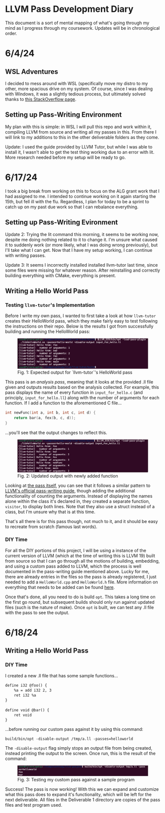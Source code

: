 # LLVM Pass Development Diary
This document is a sort of mental mapping of what's going through my mind as I progress through my coursework. Updates will be in chronological order.

# 6/4/24

## WSL Adventures
I decided to mess around with WSL (specifically move my distro to my other, more spacious drive on my system. Of course, since I was dealing with Windows, it was a slightly tedious process, but ultimately solved thanks to [this StackOverflow page](https://superuser.com/a/1818070).

## Setting up Pass-Writing Environment
My plan with this is simple: in WSL I will pull this repo and work within it, compiling LLVM from source and writing all my passes in this. From there I will link to my additions to this in the other deliverable folders as they come.

Update: I used the guide provided by LLVM Tutor, but while I was able to install it, I wasn't able to get the test thing working due to an error with lit. More research needed before my setup will be ready to go.

# 6/17/24
I took a big break from working on this to focus on the ALG grant work that I had assigned to me. I intended to continue working on it again starting the 15th, but fell ill with the flu. Regardless, I plan for today to be a sprint to catch up on my past due work so that I can rebalance everything.

## Setting up Pass-Writing Evironment
Update 2: Trying the lit command this morning, it seems to be working now, despite me doing nothing related to it to change it. I'm unsure what caused it to suddenly work (or more likely, what I was doing wrong previously), but I'll take what I can get. Now that I have my setup working, I can continue with writing passes.

Update 3: It seems I incorrectly installed installed llvm-tutor last time, since some files were missing for whatever reason. After reinstalling and correctly building everything with CMake, everything is present.

## Writing a Hello World Pass

### Testing `llvm-tutor`'s Implementation
Before I write my own pass, I wanted to first take a look at how `llvm-tutor` creates their HelloWorld pass, which they make fairly easy to test following the instructions on their repo. Below is the results I got from successfully building and running the HelloWorld pass:

<figure>
	<img src="img/HelloWorldOutput.png">
	<figcaption>
		Fig. 1: Expected output for `llvm-tutor`'s HelloWorld pass
	</figcaption>
</figure>

This pass is an *analysis pass*, meaning that it looks at the provided .ll file given and outputs results based on the analysis collected. For example, this pass displays the name of every function in `input_for_hello.c` (and principly, `input_for_hello.ll`) along with the number of arguments for each function. If I add a function to the aforementioned C file...

```C
int newFunc(int a, int b, int c, int d) {
	return bar(a, fex(b, c, d));
}
```

...you'll see that the output changes to reflect this.

<figure>
	<img src="img/AddedFunction.png">
	<figcaption>
		Fig. 2: Updated output with newly added function
	</figcaption>
</figure>

Looking at [the pass itself](https://github.com/banach-space/llvm-tutor/blob/main/HelloWorld/HelloWorld.cpp), you can see that it follows a similar pattern to [LLVM's official pass-writing guide](https://llvm.org/docs/WritingAnLLVMNewPMPass.html), though adding the additional functionality of counting the arguments. Instead of displaying the names alone within the class it's declared in, they created a separate function, `visitor`, to display both lines. Note that they also use a struct instead of a class, but I'm unsure why that is at this time.

That's all there is for this pass though, not much to it, and it should be easy to recreate from scratch (famous last words).

### DIY Time
For all the DIY portions of this project, I will be using a instance of the current version of LLVM (which at the time of writing this is LLVM 19) built from source so that I can go through all the motions of building, embedding, and using a custom pass added to LLVM, which the process is well documented in the pass-writing guide mentioned above. Lucky for me, there are already entries in the files so the pass is already registered, I just needed to add a `HelloWorld.cpp` and `HelloWorld.h` file. More information on everything that needs to be added can be found [here](https://llvm.org/docs/WritingAnLLVMNewPMPass.html#basic-code-required).

Once that's done, all you need to do is build `opt`. This takes a long time on the first go round, but subsequent builds should only run against updated files (such is the nature of make). Once `opt` is built, we can test any .ll file with the pass to see the output.

# 6/18/24

## Writing a Hello World Pass

### DIY Time

I created a new .ll file that has some sample functions...

```
define i32 @foo() {
	%a = add i32 2, 3
	ret i32 %a
}

define void @bar() {
	ret void
}
```

...before running our custom pass against it by using this command:

```
build/bin/opt -disable-output /tmp/a.ll -passes=helloworld
```

The `-disable-output` flag simply stops an output file from being created, instead printing the output to the screen. Once run, this is the result of the command:

<figure>
	<img src="img/optTest.png">
	<figcaption>
		Fig. 3: Testing my custom pass against a sample program
	</figcaption>
</figure>

Success! The pass is now working! With this we can expand and customize what this pass does to expand it's functionality, which will be left for the next deliverable. All files in the Deliverable 1 directory are copies of the pass files and test program used.